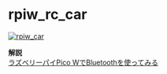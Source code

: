 # rpiw_rc_car  
[![rpiw_car](https://github.com/inunosinsi/rpiw_rc_car/assets/10287105/8aa12b84-eb17-4ee0-839e-cc9a1640735e)](https://www.youtube.com/watch?v=kArpdcDjp2o)  


**解説**  
[ラズベリーパイPico WでBluetoothを使ってみる](https://saitodev.co/microbit/rpi/article/68)  
